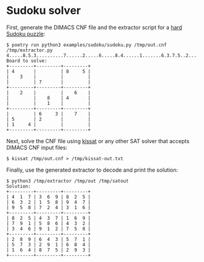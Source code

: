 Sudoku solver
=============

First, generate the DIMACS CNF file and the extractor script for a [hard Sudoku puzzle](http://magictour.free.fr/top95):

```
$ poetry run python3 examples/sudoku/sudoku.py /tmp/out.cnf /tmp/extractor.py 4.....8.5.3..........7......2.....6.....8.4......1.......6.3.7.5..2.....1.4......
Board to solve:
+---------+---------+---------+
| 4       |         | 8     5 |
|    3    |         |         |
|         | 7       |         |
+---------+---------+---------+
|    2    |         |    6    |
|         |    8    | 4       |
|         |    1    |         |
+---------+---------+---------+
|         | 6     3 |    7    |
| 5       | 2       |         |
| 1     4 |         |         |
+---------+---------+---------+
```

Next, solve the CNF file using [kissat](https://github.com/arminbiere/kissat) or any other SAT solver that accepts DIMACS CNF input files:

```
$ kissat /tmp/out.cnf > /tmp/kissat-out.txt
```

Finally, use the generated extractor to decode and print the solution:

```
$ python3 /tmp/extractor /tmp/out /tmp/satout
Solution:
+---------+---------+---------+
| 4  1  7 | 3  6  9 | 8  2  5 |
| 6  3  2 | 1  5  8 | 9  4  7 |
| 9  5  8 | 7  2  4 | 3  1  6 |
+---------+---------+---------+
| 8  2  5 | 4  3  7 | 1  6  9 |
| 7  9  1 | 5  8  6 | 4  3  2 |
| 3  4  6 | 9  1  2 | 7  5  8 |
+---------+---------+---------+
| 2  8  9 | 6  4  3 | 5  7  1 |
| 5  7  3 | 2  9  1 | 6  8  4 |
| 1  6  4 | 8  7  5 | 2  9  3 |
+---------+---------+---------+
```